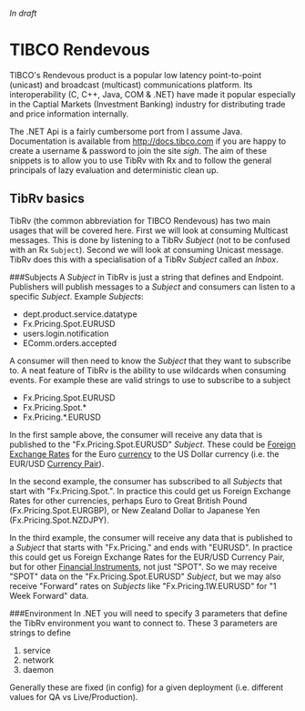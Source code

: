 *In draft*

TIBCO Rendevous
===============

TIBCO's Rendevous product is a popular low latency point-to-point (unicast) and broadcast (multicast) communications platform.
Its interoperability (C, C++, Java, COM & .NET) have made it popular especially in the Captial Markets (Investment Banking) industry for distributing trade and price information internally.

The .NET Api is a fairly cumbersome port from I assume Java. 
Documentation is available from http://docs.tibco.com if you are happy to create a username & password to join the site *sigh*.
The aim of these snippets is to allow you to use TibRv with Rx and to follow the general principals of lazy evaluation and deterministic clean up.

TibRv basics
------------
TibRv (the common abbreviation for TIBCO Rendevous) has two main usages that will be covered here. 
First we will look at consuming Multicast messages. This is done by listening to a TibRv _Subject_ (not to be confused with an Rx `Subject`).
Second we will look at consuming Unicast message. TibRv does this with a specialisation of a TibRv _Subject_ called an _Inbox_.

###Subjects
A _Subject_ in TibRv is just a string that defines and Endpoint. Publishers will publish messages to a _Subject_ and consumers can listen to a specific _Subject_. 
Example _Subjects_:
 * dept.product.service.datatype
 * Fx.Pricing.Spot.EURUSD
 * users.login.notification
 * EComm.orders.accepted

A consumer will then need to know the _Subject_ that they want to subscribe to. A neat feature of TibRv is the ability to use wildcards when consuming events.
For example these are valid strings to use to subscribe to a subject
 * Fx.Pricing.Spot.EURUSD
 * Fx.Pricing.Spot.*
 * Fx.Pricing.*.EURUSD
 
In the first sample above, the consumer will receive any data that is published to the "Fx.Pricing.Spot.EURUSD" _Subject_. 
These could be [Foreign Exchange Rates](http://en.wikipedia.org/wiki/Exchange_rate) for the Euro [currency](http://en.wikipedia.org/wiki/Currency) to the US Dollar currency (i.e. the EUR/USD [Currency Pair](http://en.wikipedia.org/wiki/Currency_pair)).

In the second example, the consumer has subscribed to all _Subjects_ that start with "Fx.Pricing.Spot.". 
In practice this could get us Foreign Exchange Rates for other currencies, perhaps Euro to Great British Pound (Fx.Pricing.Spot.EURGBP), or New Zealand Dollar to Japanese Yen (Fx.Pricing.Spot.NZDJPY).

In the third example, the consumer will receive any data that is published to a _Subject_ that starts with "Fx.Pricing." and ends with "EURUSD".
In practice this could get us Foreign Exchange Rates for the EUR/USD Currency Pair, but for other [Financial Instruments](http://en.wikipedia.org/wiki/Foreign_exchange_market#Financial_instruments), not just "SPOT".
So we may receive "SPOT" data on the "Fx.Pricing.Spot.EURUSD" _Subject_, but we may also receive "Forward" rates on _Subjects_ like "Fx.Pricing.1W.EURUSD" for "1 Week Forward" data.

###Environment
In .NET you will need to specify 3 parameters that define the TibRv environment you want to connect to.
These 3 parameters are strings to define 
1. service
2. network
3. daemon

Generally these are fixed (in config) for a given deployment (i.e. different values for QA vs Live/Production).
